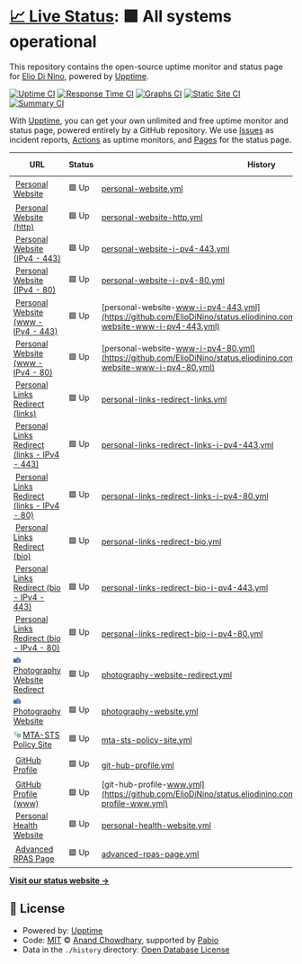 # [📈 Live Status](https://status.eliodinino.com): <!--live status--> **🟩 All systems operational**

This repository contains the open-source uptime monitor and status page for [Elio Di Nino](eliodinino.com), powered by [Upptime](https://github.com/upptime/upptime).

[![Uptime CI](https://github.com/ElioDiNino/status.eliodinino.com/workflows/Uptime%20CI/badge.svg)](https://github.com/ElioDiNino/status.eliodinino.com/actions?query=workflow%3A%22Uptime+CI%22)
[![Response Time CI](https://github.com/ElioDiNino/status.eliodinino.com/workflows/Response%20Time%20CI/badge.svg)](https://github.com/ElioDiNino/status.eliodinino.com/actions?query=workflow%3A%22Response+Time+CI%22)
[![Graphs CI](https://github.com/ElioDiNino/status.eliodinino.com/workflows/Graphs%20CI/badge.svg)](https://github.com/ElioDiNino/status.eliodinino.com/actions?query=workflow%3A%22Graphs+CI%22)
[![Static Site CI](https://github.com/ElioDiNino/status.eliodinino.com/workflows/Static%20Site%20CI/badge.svg)](https://github.com/ElioDiNino/status.eliodinino.com/actions?query=workflow%3A%22Static+Site+CI%22)
[![Summary CI](https://github.com/ElioDiNino/status.eliodinino.com/workflows/Summary%20CI/badge.svg)](https://github.com/ElioDiNino/status.eliodinino.com/actions?query=workflow%3A%22Summary+CI%22)

With [Upptime](https://upptime.js.org), you can get your own unlimited and free uptime monitor and status page, powered entirely by a GitHub repository. We use [Issues](https://github.com/ElioDiNino/status.eliodinino.com/issues) as incident reports, [Actions](https://github.com/ElioDiNino/status.eliodinino.com/actions) as uptime monitors, and [Pages](https://status.eliodinino.com) for the status page.

<!--start: status pages-->
<!-- This summary is generated by Upptime (https://github.com/upptime/upptime) -->
<!-- Do not edit this manually, your changes will be overwritten -->
<!-- prettier-ignore -->
| URL | Status | History | Response Time | Uptime |
| --- | ------ | ------- | ------------- | ------ |
| <img alt="" src="https://icons.duckduckgo.com/ip3/eliodinino.com.ico" height="13"> [Personal Website](https://eliodinino.com) | 🟩 Up | [personal-website.yml](https://github.com/ElioDiNino/status.eliodinino.com/commits/HEAD/history/personal-website.yml) | <details><summary><img alt="Response time graph" src="./graphs/personal-website/response-time-week.png" height="20"> 254ms</summary><br><a href="https://status.eliodinino.com/history/personal-website"><img alt="Response time 184" src="https://img.shields.io/endpoint?url=https%3A%2F%2Fraw.githubusercontent.com%2FElioDiNino%2Fstatus.eliodinino.com%2FHEAD%2Fapi%2Fpersonal-website%2Fresponse-time.json"></a><br><a href="https://status.eliodinino.com/history/personal-website"><img alt="24-hour response time 120" src="https://img.shields.io/endpoint?url=https%3A%2F%2Fraw.githubusercontent.com%2FElioDiNino%2Fstatus.eliodinino.com%2FHEAD%2Fapi%2Fpersonal-website%2Fresponse-time-day.json"></a><br><a href="https://status.eliodinino.com/history/personal-website"><img alt="7-day response time 254" src="https://img.shields.io/endpoint?url=https%3A%2F%2Fraw.githubusercontent.com%2FElioDiNino%2Fstatus.eliodinino.com%2FHEAD%2Fapi%2Fpersonal-website%2Fresponse-time-week.json"></a><br><a href="https://status.eliodinino.com/history/personal-website"><img alt="30-day response time 245" src="https://img.shields.io/endpoint?url=https%3A%2F%2Fraw.githubusercontent.com%2FElioDiNino%2Fstatus.eliodinino.com%2FHEAD%2Fapi%2Fpersonal-website%2Fresponse-time-month.json"></a><br><a href="https://status.eliodinino.com/history/personal-website"><img alt="1-year response time 184" src="https://img.shields.io/endpoint?url=https%3A%2F%2Fraw.githubusercontent.com%2FElioDiNino%2Fstatus.eliodinino.com%2FHEAD%2Fapi%2Fpersonal-website%2Fresponse-time-year.json"></a></details> | <details><summary><a href="https://status.eliodinino.com/history/personal-website">100.00%</a></summary><a href="https://status.eliodinino.com/history/personal-website"><img alt="All-time uptime 99.99%" src="https://img.shields.io/endpoint?url=https%3A%2F%2Fraw.githubusercontent.com%2FElioDiNino%2Fstatus.eliodinino.com%2FHEAD%2Fapi%2Fpersonal-website%2Fuptime.json"></a><br><a href="https://status.eliodinino.com/history/personal-website"><img alt="24-hour uptime 100.00%" src="https://img.shields.io/endpoint?url=https%3A%2F%2Fraw.githubusercontent.com%2FElioDiNino%2Fstatus.eliodinino.com%2FHEAD%2Fapi%2Fpersonal-website%2Fuptime-day.json"></a><br><a href="https://status.eliodinino.com/history/personal-website"><img alt="7-day uptime 100.00%" src="https://img.shields.io/endpoint?url=https%3A%2F%2Fraw.githubusercontent.com%2FElioDiNino%2Fstatus.eliodinino.com%2FHEAD%2Fapi%2Fpersonal-website%2Fuptime-week.json"></a><br><a href="https://status.eliodinino.com/history/personal-website"><img alt="30-day uptime 100.00%" src="https://img.shields.io/endpoint?url=https%3A%2F%2Fraw.githubusercontent.com%2FElioDiNino%2Fstatus.eliodinino.com%2FHEAD%2Fapi%2Fpersonal-website%2Fuptime-month.json"></a><br><a href="https://status.eliodinino.com/history/personal-website"><img alt="1-year uptime 99.99%" src="https://img.shields.io/endpoint?url=https%3A%2F%2Fraw.githubusercontent.com%2FElioDiNino%2Fstatus.eliodinino.com%2FHEAD%2Fapi%2Fpersonal-website%2Fuptime-year.json"></a></details>
| <img alt="" src="https://icons.duckduckgo.com/ip3/eliodinino.com.ico" height="13"> [Personal Website (http)](http://eliodinino.com) | 🟩 Up | [personal-website-http.yml](https://github.com/ElioDiNino/status.eliodinino.com/commits/HEAD/history/personal-website-http.yml) | <details><summary><img alt="Response time graph" src="./graphs/personal-website-http/response-time-week.png" height="20"> 49ms</summary><br><a href="https://status.eliodinino.com/history/personal-website-http"><img alt="Response time 88" src="https://img.shields.io/endpoint?url=https%3A%2F%2Fraw.githubusercontent.com%2FElioDiNino%2Fstatus.eliodinino.com%2FHEAD%2Fapi%2Fpersonal-website-http%2Fresponse-time.json"></a><br><a href="https://status.eliodinino.com/history/personal-website-http"><img alt="24-hour response time 56" src="https://img.shields.io/endpoint?url=https%3A%2F%2Fraw.githubusercontent.com%2FElioDiNino%2Fstatus.eliodinino.com%2FHEAD%2Fapi%2Fpersonal-website-http%2Fresponse-time-day.json"></a><br><a href="https://status.eliodinino.com/history/personal-website-http"><img alt="7-day response time 49" src="https://img.shields.io/endpoint?url=https%3A%2F%2Fraw.githubusercontent.com%2FElioDiNino%2Fstatus.eliodinino.com%2FHEAD%2Fapi%2Fpersonal-website-http%2Fresponse-time-week.json"></a><br><a href="https://status.eliodinino.com/history/personal-website-http"><img alt="30-day response time 57" src="https://img.shields.io/endpoint?url=https%3A%2F%2Fraw.githubusercontent.com%2FElioDiNino%2Fstatus.eliodinino.com%2FHEAD%2Fapi%2Fpersonal-website-http%2Fresponse-time-month.json"></a><br><a href="https://status.eliodinino.com/history/personal-website-http"><img alt="1-year response time 88" src="https://img.shields.io/endpoint?url=https%3A%2F%2Fraw.githubusercontent.com%2FElioDiNino%2Fstatus.eliodinino.com%2FHEAD%2Fapi%2Fpersonal-website-http%2Fresponse-time-year.json"></a></details> | <details><summary><a href="https://status.eliodinino.com/history/personal-website-http">100.00%</a></summary><a href="https://status.eliodinino.com/history/personal-website-http"><img alt="All-time uptime 100.00%" src="https://img.shields.io/endpoint?url=https%3A%2F%2Fraw.githubusercontent.com%2FElioDiNino%2Fstatus.eliodinino.com%2FHEAD%2Fapi%2Fpersonal-website-http%2Fuptime.json"></a><br><a href="https://status.eliodinino.com/history/personal-website-http"><img alt="24-hour uptime 100.00%" src="https://img.shields.io/endpoint?url=https%3A%2F%2Fraw.githubusercontent.com%2FElioDiNino%2Fstatus.eliodinino.com%2FHEAD%2Fapi%2Fpersonal-website-http%2Fuptime-day.json"></a><br><a href="https://status.eliodinino.com/history/personal-website-http"><img alt="7-day uptime 100.00%" src="https://img.shields.io/endpoint?url=https%3A%2F%2Fraw.githubusercontent.com%2FElioDiNino%2Fstatus.eliodinino.com%2FHEAD%2Fapi%2Fpersonal-website-http%2Fuptime-week.json"></a><br><a href="https://status.eliodinino.com/history/personal-website-http"><img alt="30-day uptime 100.00%" src="https://img.shields.io/endpoint?url=https%3A%2F%2Fraw.githubusercontent.com%2FElioDiNino%2Fstatus.eliodinino.com%2FHEAD%2Fapi%2Fpersonal-website-http%2Fuptime-month.json"></a><br><a href="https://status.eliodinino.com/history/personal-website-http"><img alt="1-year uptime 100.00%" src="https://img.shields.io/endpoint?url=https%3A%2F%2Fraw.githubusercontent.com%2FElioDiNino%2Fstatus.eliodinino.com%2FHEAD%2Fapi%2Fpersonal-website-http%2Fuptime-year.json"></a></details>
| <img alt="" src="https://raw.githubusercontent.com/ElioDiNino/eliodinino.com/main/website/public/favicon.ico" height="13"> [Personal Website (IPv4 - 443)](eliodinino.com) | 🟩 Up | [personal-website-i-pv4-443.yml](https://github.com/ElioDiNino/status.eliodinino.com/commits/HEAD/history/personal-website-i-pv4-443.yml) | <details><summary><img alt="Response time graph" src="./graphs/personal-website-i-pv4-443/response-time-week.png" height="20"> 4ms</summary><br><a href="https://status.eliodinino.com/history/personal-website-i-pv4-443"><img alt="Response time 5" src="https://img.shields.io/endpoint?url=https%3A%2F%2Fraw.githubusercontent.com%2FElioDiNino%2Fstatus.eliodinino.com%2FHEAD%2Fapi%2Fpersonal-website-i-pv4-443%2Fresponse-time.json"></a><br><a href="https://status.eliodinino.com/history/personal-website-i-pv4-443"><img alt="24-hour response time 5" src="https://img.shields.io/endpoint?url=https%3A%2F%2Fraw.githubusercontent.com%2FElioDiNino%2Fstatus.eliodinino.com%2FHEAD%2Fapi%2Fpersonal-website-i-pv4-443%2Fresponse-time-day.json"></a><br><a href="https://status.eliodinino.com/history/personal-website-i-pv4-443"><img alt="7-day response time 4" src="https://img.shields.io/endpoint?url=https%3A%2F%2Fraw.githubusercontent.com%2FElioDiNino%2Fstatus.eliodinino.com%2FHEAD%2Fapi%2Fpersonal-website-i-pv4-443%2Fresponse-time-week.json"></a><br><a href="https://status.eliodinino.com/history/personal-website-i-pv4-443"><img alt="30-day response time 5" src="https://img.shields.io/endpoint?url=https%3A%2F%2Fraw.githubusercontent.com%2FElioDiNino%2Fstatus.eliodinino.com%2FHEAD%2Fapi%2Fpersonal-website-i-pv4-443%2Fresponse-time-month.json"></a><br><a href="https://status.eliodinino.com/history/personal-website-i-pv4-443"><img alt="1-year response time 5" src="https://img.shields.io/endpoint?url=https%3A%2F%2Fraw.githubusercontent.com%2FElioDiNino%2Fstatus.eliodinino.com%2FHEAD%2Fapi%2Fpersonal-website-i-pv4-443%2Fresponse-time-year.json"></a></details> | <details><summary><a href="https://status.eliodinino.com/history/personal-website-i-pv4-443">100.00%</a></summary><a href="https://status.eliodinino.com/history/personal-website-i-pv4-443"><img alt="All-time uptime 100.00%" src="https://img.shields.io/endpoint?url=https%3A%2F%2Fraw.githubusercontent.com%2FElioDiNino%2Fstatus.eliodinino.com%2FHEAD%2Fapi%2Fpersonal-website-i-pv4-443%2Fuptime.json"></a><br><a href="https://status.eliodinino.com/history/personal-website-i-pv4-443"><img alt="24-hour uptime 100.00%" src="https://img.shields.io/endpoint?url=https%3A%2F%2Fraw.githubusercontent.com%2FElioDiNino%2Fstatus.eliodinino.com%2FHEAD%2Fapi%2Fpersonal-website-i-pv4-443%2Fuptime-day.json"></a><br><a href="https://status.eliodinino.com/history/personal-website-i-pv4-443"><img alt="7-day uptime 100.00%" src="https://img.shields.io/endpoint?url=https%3A%2F%2Fraw.githubusercontent.com%2FElioDiNino%2Fstatus.eliodinino.com%2FHEAD%2Fapi%2Fpersonal-website-i-pv4-443%2Fuptime-week.json"></a><br><a href="https://status.eliodinino.com/history/personal-website-i-pv4-443"><img alt="30-day uptime 100.00%" src="https://img.shields.io/endpoint?url=https%3A%2F%2Fraw.githubusercontent.com%2FElioDiNino%2Fstatus.eliodinino.com%2FHEAD%2Fapi%2Fpersonal-website-i-pv4-443%2Fuptime-month.json"></a><br><a href="https://status.eliodinino.com/history/personal-website-i-pv4-443"><img alt="1-year uptime 100.00%" src="https://img.shields.io/endpoint?url=https%3A%2F%2Fraw.githubusercontent.com%2FElioDiNino%2Fstatus.eliodinino.com%2FHEAD%2Fapi%2Fpersonal-website-i-pv4-443%2Fuptime-year.json"></a></details>
| <img alt="" src="https://raw.githubusercontent.com/ElioDiNino/eliodinino.com/main/website/public/favicon.ico" height="13"> [Personal Website (IPv4 - 80)](eliodinino.com) | 🟩 Up | [personal-website-i-pv4-80.yml](https://github.com/ElioDiNino/status.eliodinino.com/commits/HEAD/history/personal-website-i-pv4-80.yml) | <details><summary><img alt="Response time graph" src="./graphs/personal-website-i-pv4-80/response-time-week.png" height="20"> 4ms</summary><br><a href="https://status.eliodinino.com/history/personal-website-i-pv4-80"><img alt="Response time 5" src="https://img.shields.io/endpoint?url=https%3A%2F%2Fraw.githubusercontent.com%2FElioDiNino%2Fstatus.eliodinino.com%2FHEAD%2Fapi%2Fpersonal-website-i-pv4-80%2Fresponse-time.json"></a><br><a href="https://status.eliodinino.com/history/personal-website-i-pv4-80"><img alt="24-hour response time 5" src="https://img.shields.io/endpoint?url=https%3A%2F%2Fraw.githubusercontent.com%2FElioDiNino%2Fstatus.eliodinino.com%2FHEAD%2Fapi%2Fpersonal-website-i-pv4-80%2Fresponse-time-day.json"></a><br><a href="https://status.eliodinino.com/history/personal-website-i-pv4-80"><img alt="7-day response time 4" src="https://img.shields.io/endpoint?url=https%3A%2F%2Fraw.githubusercontent.com%2FElioDiNino%2Fstatus.eliodinino.com%2FHEAD%2Fapi%2Fpersonal-website-i-pv4-80%2Fresponse-time-week.json"></a><br><a href="https://status.eliodinino.com/history/personal-website-i-pv4-80"><img alt="30-day response time 5" src="https://img.shields.io/endpoint?url=https%3A%2F%2Fraw.githubusercontent.com%2FElioDiNino%2Fstatus.eliodinino.com%2FHEAD%2Fapi%2Fpersonal-website-i-pv4-80%2Fresponse-time-month.json"></a><br><a href="https://status.eliodinino.com/history/personal-website-i-pv4-80"><img alt="1-year response time 5" src="https://img.shields.io/endpoint?url=https%3A%2F%2Fraw.githubusercontent.com%2FElioDiNino%2Fstatus.eliodinino.com%2FHEAD%2Fapi%2Fpersonal-website-i-pv4-80%2Fresponse-time-year.json"></a></details> | <details><summary><a href="https://status.eliodinino.com/history/personal-website-i-pv4-80">100.00%</a></summary><a href="https://status.eliodinino.com/history/personal-website-i-pv4-80"><img alt="All-time uptime 100.00%" src="https://img.shields.io/endpoint?url=https%3A%2F%2Fraw.githubusercontent.com%2FElioDiNino%2Fstatus.eliodinino.com%2FHEAD%2Fapi%2Fpersonal-website-i-pv4-80%2Fuptime.json"></a><br><a href="https://status.eliodinino.com/history/personal-website-i-pv4-80"><img alt="24-hour uptime 100.00%" src="https://img.shields.io/endpoint?url=https%3A%2F%2Fraw.githubusercontent.com%2FElioDiNino%2Fstatus.eliodinino.com%2FHEAD%2Fapi%2Fpersonal-website-i-pv4-80%2Fuptime-day.json"></a><br><a href="https://status.eliodinino.com/history/personal-website-i-pv4-80"><img alt="7-day uptime 100.00%" src="https://img.shields.io/endpoint?url=https%3A%2F%2Fraw.githubusercontent.com%2FElioDiNino%2Fstatus.eliodinino.com%2FHEAD%2Fapi%2Fpersonal-website-i-pv4-80%2Fuptime-week.json"></a><br><a href="https://status.eliodinino.com/history/personal-website-i-pv4-80"><img alt="30-day uptime 100.00%" src="https://img.shields.io/endpoint?url=https%3A%2F%2Fraw.githubusercontent.com%2FElioDiNino%2Fstatus.eliodinino.com%2FHEAD%2Fapi%2Fpersonal-website-i-pv4-80%2Fuptime-month.json"></a><br><a href="https://status.eliodinino.com/history/personal-website-i-pv4-80"><img alt="1-year uptime 100.00%" src="https://img.shields.io/endpoint?url=https%3A%2F%2Fraw.githubusercontent.com%2FElioDiNino%2Fstatus.eliodinino.com%2FHEAD%2Fapi%2Fpersonal-website-i-pv4-80%2Fuptime-year.json"></a></details>
| <img alt="" src="https://raw.githubusercontent.com/ElioDiNino/eliodinino.com/main/website/public/favicon.ico" height="13"> [Personal Website (www - IPv4 - 443)](www.eliodinino.com) | 🟩 Up | [personal-website-www-i-pv4-443.yml](https://github.com/ElioDiNino/status.eliodinino.com/commits/HEAD/history/personal-website-www-i-pv4-443.yml) | <details><summary><img alt="Response time graph" src="./graphs/personal-website-www-i-pv4-443/response-time-week.png" height="20"> 33ms</summary><br><a href="https://status.eliodinino.com/history/personal-website-www-i-pv4-443"><img alt="Response time 12" src="https://img.shields.io/endpoint?url=https%3A%2F%2Fraw.githubusercontent.com%2FElioDiNino%2Fstatus.eliodinino.com%2FHEAD%2Fapi%2Fpersonal-website-www-i-pv4-443%2Fresponse-time.json"></a><br><a href="https://status.eliodinino.com/history/personal-website-www-i-pv4-443"><img alt="24-hour response time 6" src="https://img.shields.io/endpoint?url=https%3A%2F%2Fraw.githubusercontent.com%2FElioDiNino%2Fstatus.eliodinino.com%2FHEAD%2Fapi%2Fpersonal-website-www-i-pv4-443%2Fresponse-time-day.json"></a><br><a href="https://status.eliodinino.com/history/personal-website-www-i-pv4-443"><img alt="7-day response time 33" src="https://img.shields.io/endpoint?url=https%3A%2F%2Fraw.githubusercontent.com%2FElioDiNino%2Fstatus.eliodinino.com%2FHEAD%2Fapi%2Fpersonal-website-www-i-pv4-443%2Fresponse-time-week.json"></a><br><a href="https://status.eliodinino.com/history/personal-website-www-i-pv4-443"><img alt="30-day response time 11" src="https://img.shields.io/endpoint?url=https%3A%2F%2Fraw.githubusercontent.com%2FElioDiNino%2Fstatus.eliodinino.com%2FHEAD%2Fapi%2Fpersonal-website-www-i-pv4-443%2Fresponse-time-month.json"></a><br><a href="https://status.eliodinino.com/history/personal-website-www-i-pv4-443"><img alt="1-year response time 12" src="https://img.shields.io/endpoint?url=https%3A%2F%2Fraw.githubusercontent.com%2FElioDiNino%2Fstatus.eliodinino.com%2FHEAD%2Fapi%2Fpersonal-website-www-i-pv4-443%2Fresponse-time-year.json"></a></details> | <details><summary><a href="https://status.eliodinino.com/history/personal-website-www-i-pv4-443">100.00%</a></summary><a href="https://status.eliodinino.com/history/personal-website-www-i-pv4-443"><img alt="All-time uptime 100.00%" src="https://img.shields.io/endpoint?url=https%3A%2F%2Fraw.githubusercontent.com%2FElioDiNino%2Fstatus.eliodinino.com%2FHEAD%2Fapi%2Fpersonal-website-www-i-pv4-443%2Fuptime.json"></a><br><a href="https://status.eliodinino.com/history/personal-website-www-i-pv4-443"><img alt="24-hour uptime 100.00%" src="https://img.shields.io/endpoint?url=https%3A%2F%2Fraw.githubusercontent.com%2FElioDiNino%2Fstatus.eliodinino.com%2FHEAD%2Fapi%2Fpersonal-website-www-i-pv4-443%2Fuptime-day.json"></a><br><a href="https://status.eliodinino.com/history/personal-website-www-i-pv4-443"><img alt="7-day uptime 100.00%" src="https://img.shields.io/endpoint?url=https%3A%2F%2Fraw.githubusercontent.com%2FElioDiNino%2Fstatus.eliodinino.com%2FHEAD%2Fapi%2Fpersonal-website-www-i-pv4-443%2Fuptime-week.json"></a><br><a href="https://status.eliodinino.com/history/personal-website-www-i-pv4-443"><img alt="30-day uptime 100.00%" src="https://img.shields.io/endpoint?url=https%3A%2F%2Fraw.githubusercontent.com%2FElioDiNino%2Fstatus.eliodinino.com%2FHEAD%2Fapi%2Fpersonal-website-www-i-pv4-443%2Fuptime-month.json"></a><br><a href="https://status.eliodinino.com/history/personal-website-www-i-pv4-443"><img alt="1-year uptime 100.00%" src="https://img.shields.io/endpoint?url=https%3A%2F%2Fraw.githubusercontent.com%2FElioDiNino%2Fstatus.eliodinino.com%2FHEAD%2Fapi%2Fpersonal-website-www-i-pv4-443%2Fuptime-year.json"></a></details>
| <img alt="" src="https://raw.githubusercontent.com/ElioDiNino/eliodinino.com/main/website/public/favicon.ico" height="13"> [Personal Website (www - IPv4 - 80)](www.eliodinino.com) | 🟩 Up | [personal-website-www-i-pv4-80.yml](https://github.com/ElioDiNino/status.eliodinino.com/commits/HEAD/history/personal-website-www-i-pv4-80.yml) | <details><summary><img alt="Response time graph" src="./graphs/personal-website-www-i-pv4-80/response-time-week.png" height="20"> 4ms</summary><br><a href="https://status.eliodinino.com/history/personal-website-www-i-pv4-80"><img alt="Response time 11" src="https://img.shields.io/endpoint?url=https%3A%2F%2Fraw.githubusercontent.com%2FElioDiNino%2Fstatus.eliodinino.com%2FHEAD%2Fapi%2Fpersonal-website-www-i-pv4-80%2Fresponse-time.json"></a><br><a href="https://status.eliodinino.com/history/personal-website-www-i-pv4-80"><img alt="24-hour response time 6" src="https://img.shields.io/endpoint?url=https%3A%2F%2Fraw.githubusercontent.com%2FElioDiNino%2Fstatus.eliodinino.com%2FHEAD%2Fapi%2Fpersonal-website-www-i-pv4-80%2Fresponse-time-day.json"></a><br><a href="https://status.eliodinino.com/history/personal-website-www-i-pv4-80"><img alt="7-day response time 4" src="https://img.shields.io/endpoint?url=https%3A%2F%2Fraw.githubusercontent.com%2FElioDiNino%2Fstatus.eliodinino.com%2FHEAD%2Fapi%2Fpersonal-website-www-i-pv4-80%2Fresponse-time-week.json"></a><br><a href="https://status.eliodinino.com/history/personal-website-www-i-pv4-80"><img alt="30-day response time 5" src="https://img.shields.io/endpoint?url=https%3A%2F%2Fraw.githubusercontent.com%2FElioDiNino%2Fstatus.eliodinino.com%2FHEAD%2Fapi%2Fpersonal-website-www-i-pv4-80%2Fresponse-time-month.json"></a><br><a href="https://status.eliodinino.com/history/personal-website-www-i-pv4-80"><img alt="1-year response time 11" src="https://img.shields.io/endpoint?url=https%3A%2F%2Fraw.githubusercontent.com%2FElioDiNino%2Fstatus.eliodinino.com%2FHEAD%2Fapi%2Fpersonal-website-www-i-pv4-80%2Fresponse-time-year.json"></a></details> | <details><summary><a href="https://status.eliodinino.com/history/personal-website-www-i-pv4-80">100.00%</a></summary><a href="https://status.eliodinino.com/history/personal-website-www-i-pv4-80"><img alt="All-time uptime 100.00%" src="https://img.shields.io/endpoint?url=https%3A%2F%2Fraw.githubusercontent.com%2FElioDiNino%2Fstatus.eliodinino.com%2FHEAD%2Fapi%2Fpersonal-website-www-i-pv4-80%2Fuptime.json"></a><br><a href="https://status.eliodinino.com/history/personal-website-www-i-pv4-80"><img alt="24-hour uptime 100.00%" src="https://img.shields.io/endpoint?url=https%3A%2F%2Fraw.githubusercontent.com%2FElioDiNino%2Fstatus.eliodinino.com%2FHEAD%2Fapi%2Fpersonal-website-www-i-pv4-80%2Fuptime-day.json"></a><br><a href="https://status.eliodinino.com/history/personal-website-www-i-pv4-80"><img alt="7-day uptime 100.00%" src="https://img.shields.io/endpoint?url=https%3A%2F%2Fraw.githubusercontent.com%2FElioDiNino%2Fstatus.eliodinino.com%2FHEAD%2Fapi%2Fpersonal-website-www-i-pv4-80%2Fuptime-week.json"></a><br><a href="https://status.eliodinino.com/history/personal-website-www-i-pv4-80"><img alt="30-day uptime 100.00%" src="https://img.shields.io/endpoint?url=https%3A%2F%2Fraw.githubusercontent.com%2FElioDiNino%2Fstatus.eliodinino.com%2FHEAD%2Fapi%2Fpersonal-website-www-i-pv4-80%2Fuptime-month.json"></a><br><a href="https://status.eliodinino.com/history/personal-website-www-i-pv4-80"><img alt="1-year uptime 100.00%" src="https://img.shields.io/endpoint?url=https%3A%2F%2Fraw.githubusercontent.com%2FElioDiNino%2Fstatus.eliodinino.com%2FHEAD%2Fapi%2Fpersonal-website-www-i-pv4-80%2Fuptime-year.json"></a></details>
| <img alt="" src="https://raw.githubusercontent.com/ElioDiNino/eliodinino.com/main/website/public/favicon.ico" height="13"> [Personal Links Redirect (links)](https://links.eliodinino.com) | 🟩 Up | [personal-links-redirect-links.yml](https://github.com/ElioDiNino/status.eliodinino.com/commits/HEAD/history/personal-links-redirect-links.yml) | <details><summary><img alt="Response time graph" src="./graphs/personal-links-redirect-links/response-time-week.png" height="20"> 156ms</summary><br><a href="https://status.eliodinino.com/history/personal-links-redirect-links"><img alt="Response time 216" src="https://img.shields.io/endpoint?url=https%3A%2F%2Fraw.githubusercontent.com%2FElioDiNino%2Fstatus.eliodinino.com%2FHEAD%2Fapi%2Fpersonal-links-redirect-links%2Fresponse-time.json"></a><br><a href="https://status.eliodinino.com/history/personal-links-redirect-links"><img alt="24-hour response time 169" src="https://img.shields.io/endpoint?url=https%3A%2F%2Fraw.githubusercontent.com%2FElioDiNino%2Fstatus.eliodinino.com%2FHEAD%2Fapi%2Fpersonal-links-redirect-links%2Fresponse-time-day.json"></a><br><a href="https://status.eliodinino.com/history/personal-links-redirect-links"><img alt="7-day response time 156" src="https://img.shields.io/endpoint?url=https%3A%2F%2Fraw.githubusercontent.com%2FElioDiNino%2Fstatus.eliodinino.com%2FHEAD%2Fapi%2Fpersonal-links-redirect-links%2Fresponse-time-week.json"></a><br><a href="https://status.eliodinino.com/history/personal-links-redirect-links"><img alt="30-day response time 166" src="https://img.shields.io/endpoint?url=https%3A%2F%2Fraw.githubusercontent.com%2FElioDiNino%2Fstatus.eliodinino.com%2FHEAD%2Fapi%2Fpersonal-links-redirect-links%2Fresponse-time-month.json"></a><br><a href="https://status.eliodinino.com/history/personal-links-redirect-links"><img alt="1-year response time 216" src="https://img.shields.io/endpoint?url=https%3A%2F%2Fraw.githubusercontent.com%2FElioDiNino%2Fstatus.eliodinino.com%2FHEAD%2Fapi%2Fpersonal-links-redirect-links%2Fresponse-time-year.json"></a></details> | <details><summary><a href="https://status.eliodinino.com/history/personal-links-redirect-links">100.00%</a></summary><a href="https://status.eliodinino.com/history/personal-links-redirect-links"><img alt="All-time uptime 99.97%" src="https://img.shields.io/endpoint?url=https%3A%2F%2Fraw.githubusercontent.com%2FElioDiNino%2Fstatus.eliodinino.com%2FHEAD%2Fapi%2Fpersonal-links-redirect-links%2Fuptime.json"></a><br><a href="https://status.eliodinino.com/history/personal-links-redirect-links"><img alt="24-hour uptime 100.00%" src="https://img.shields.io/endpoint?url=https%3A%2F%2Fraw.githubusercontent.com%2FElioDiNino%2Fstatus.eliodinino.com%2FHEAD%2Fapi%2Fpersonal-links-redirect-links%2Fuptime-day.json"></a><br><a href="https://status.eliodinino.com/history/personal-links-redirect-links"><img alt="7-day uptime 100.00%" src="https://img.shields.io/endpoint?url=https%3A%2F%2Fraw.githubusercontent.com%2FElioDiNino%2Fstatus.eliodinino.com%2FHEAD%2Fapi%2Fpersonal-links-redirect-links%2Fuptime-week.json"></a><br><a href="https://status.eliodinino.com/history/personal-links-redirect-links"><img alt="30-day uptime 99.95%" src="https://img.shields.io/endpoint?url=https%3A%2F%2Fraw.githubusercontent.com%2FElioDiNino%2Fstatus.eliodinino.com%2FHEAD%2Fapi%2Fpersonal-links-redirect-links%2Fuptime-month.json"></a><br><a href="https://status.eliodinino.com/history/personal-links-redirect-links"><img alt="1-year uptime 99.97%" src="https://img.shields.io/endpoint?url=https%3A%2F%2Fraw.githubusercontent.com%2FElioDiNino%2Fstatus.eliodinino.com%2FHEAD%2Fapi%2Fpersonal-links-redirect-links%2Fuptime-year.json"></a></details>
| <img alt="" src="https://raw.githubusercontent.com/ElioDiNino/eliodinino.com/main/website/public/favicon.ico" height="13"> [Personal Links Redirect (links - IPv4 - 443)](links.eliodinino.com) | 🟩 Up | [personal-links-redirect-links-i-pv4-443.yml](https://github.com/ElioDiNino/status.eliodinino.com/commits/HEAD/history/personal-links-redirect-links-i-pv4-443.yml) | <details><summary><img alt="Response time graph" src="./graphs/personal-links-redirect-links-i-pv4-443/response-time-week.png" height="20"> 4ms</summary><br><a href="https://status.eliodinino.com/history/personal-links-redirect-links-i-pv4-443"><img alt="Response time 18" src="https://img.shields.io/endpoint?url=https%3A%2F%2Fraw.githubusercontent.com%2FElioDiNino%2Fstatus.eliodinino.com%2FHEAD%2Fapi%2Fpersonal-links-redirect-links-i-pv4-443%2Fresponse-time.json"></a><br><a href="https://status.eliodinino.com/history/personal-links-redirect-links-i-pv4-443"><img alt="24-hour response time 5" src="https://img.shields.io/endpoint?url=https%3A%2F%2Fraw.githubusercontent.com%2FElioDiNino%2Fstatus.eliodinino.com%2FHEAD%2Fapi%2Fpersonal-links-redirect-links-i-pv4-443%2Fresponse-time-day.json"></a><br><a href="https://status.eliodinino.com/history/personal-links-redirect-links-i-pv4-443"><img alt="7-day response time 4" src="https://img.shields.io/endpoint?url=https%3A%2F%2Fraw.githubusercontent.com%2FElioDiNino%2Fstatus.eliodinino.com%2FHEAD%2Fapi%2Fpersonal-links-redirect-links-i-pv4-443%2Fresponse-time-week.json"></a><br><a href="https://status.eliodinino.com/history/personal-links-redirect-links-i-pv4-443"><img alt="30-day response time 5" src="https://img.shields.io/endpoint?url=https%3A%2F%2Fraw.githubusercontent.com%2FElioDiNino%2Fstatus.eliodinino.com%2FHEAD%2Fapi%2Fpersonal-links-redirect-links-i-pv4-443%2Fresponse-time-month.json"></a><br><a href="https://status.eliodinino.com/history/personal-links-redirect-links-i-pv4-443"><img alt="1-year response time 18" src="https://img.shields.io/endpoint?url=https%3A%2F%2Fraw.githubusercontent.com%2FElioDiNino%2Fstatus.eliodinino.com%2FHEAD%2Fapi%2Fpersonal-links-redirect-links-i-pv4-443%2Fresponse-time-year.json"></a></details> | <details><summary><a href="https://status.eliodinino.com/history/personal-links-redirect-links-i-pv4-443">100.00%</a></summary><a href="https://status.eliodinino.com/history/personal-links-redirect-links-i-pv4-443"><img alt="All-time uptime 99.99%" src="https://img.shields.io/endpoint?url=https%3A%2F%2Fraw.githubusercontent.com%2FElioDiNino%2Fstatus.eliodinino.com%2FHEAD%2Fapi%2Fpersonal-links-redirect-links-i-pv4-443%2Fuptime.json"></a><br><a href="https://status.eliodinino.com/history/personal-links-redirect-links-i-pv4-443"><img alt="24-hour uptime 100.00%" src="https://img.shields.io/endpoint?url=https%3A%2F%2Fraw.githubusercontent.com%2FElioDiNino%2Fstatus.eliodinino.com%2FHEAD%2Fapi%2Fpersonal-links-redirect-links-i-pv4-443%2Fuptime-day.json"></a><br><a href="https://status.eliodinino.com/history/personal-links-redirect-links-i-pv4-443"><img alt="7-day uptime 100.00%" src="https://img.shields.io/endpoint?url=https%3A%2F%2Fraw.githubusercontent.com%2FElioDiNino%2Fstatus.eliodinino.com%2FHEAD%2Fapi%2Fpersonal-links-redirect-links-i-pv4-443%2Fuptime-week.json"></a><br><a href="https://status.eliodinino.com/history/personal-links-redirect-links-i-pv4-443"><img alt="30-day uptime 99.95%" src="https://img.shields.io/endpoint?url=https%3A%2F%2Fraw.githubusercontent.com%2FElioDiNino%2Fstatus.eliodinino.com%2FHEAD%2Fapi%2Fpersonal-links-redirect-links-i-pv4-443%2Fuptime-month.json"></a><br><a href="https://status.eliodinino.com/history/personal-links-redirect-links-i-pv4-443"><img alt="1-year uptime 99.99%" src="https://img.shields.io/endpoint?url=https%3A%2F%2Fraw.githubusercontent.com%2FElioDiNino%2Fstatus.eliodinino.com%2FHEAD%2Fapi%2Fpersonal-links-redirect-links-i-pv4-443%2Fuptime-year.json"></a></details>
| <img alt="" src="https://raw.githubusercontent.com/ElioDiNino/eliodinino.com/main/website/public/favicon.ico" height="13"> [Personal Links Redirect (links - IPv4 - 80)](links.eliodinino.com) | 🟩 Up | [personal-links-redirect-links-i-pv4-80.yml](https://github.com/ElioDiNino/status.eliodinino.com/commits/HEAD/history/personal-links-redirect-links-i-pv4-80.yml) | <details><summary><img alt="Response time graph" src="./graphs/personal-links-redirect-links-i-pv4-80/response-time-week.png" height="20"> 4ms</summary><br><a href="https://status.eliodinino.com/history/personal-links-redirect-links-i-pv4-80"><img alt="Response time 22" src="https://img.shields.io/endpoint?url=https%3A%2F%2Fraw.githubusercontent.com%2FElioDiNino%2Fstatus.eliodinino.com%2FHEAD%2Fapi%2Fpersonal-links-redirect-links-i-pv4-80%2Fresponse-time.json"></a><br><a href="https://status.eliodinino.com/history/personal-links-redirect-links-i-pv4-80"><img alt="24-hour response time 5" src="https://img.shields.io/endpoint?url=https%3A%2F%2Fraw.githubusercontent.com%2FElioDiNino%2Fstatus.eliodinino.com%2FHEAD%2Fapi%2Fpersonal-links-redirect-links-i-pv4-80%2Fresponse-time-day.json"></a><br><a href="https://status.eliodinino.com/history/personal-links-redirect-links-i-pv4-80"><img alt="7-day response time 4" src="https://img.shields.io/endpoint?url=https%3A%2F%2Fraw.githubusercontent.com%2FElioDiNino%2Fstatus.eliodinino.com%2FHEAD%2Fapi%2Fpersonal-links-redirect-links-i-pv4-80%2Fresponse-time-week.json"></a><br><a href="https://status.eliodinino.com/history/personal-links-redirect-links-i-pv4-80"><img alt="30-day response time 5" src="https://img.shields.io/endpoint?url=https%3A%2F%2Fraw.githubusercontent.com%2FElioDiNino%2Fstatus.eliodinino.com%2FHEAD%2Fapi%2Fpersonal-links-redirect-links-i-pv4-80%2Fresponse-time-month.json"></a><br><a href="https://status.eliodinino.com/history/personal-links-redirect-links-i-pv4-80"><img alt="1-year response time 22" src="https://img.shields.io/endpoint?url=https%3A%2F%2Fraw.githubusercontent.com%2FElioDiNino%2Fstatus.eliodinino.com%2FHEAD%2Fapi%2Fpersonal-links-redirect-links-i-pv4-80%2Fresponse-time-year.json"></a></details> | <details><summary><a href="https://status.eliodinino.com/history/personal-links-redirect-links-i-pv4-80">100.00%</a></summary><a href="https://status.eliodinino.com/history/personal-links-redirect-links-i-pv4-80"><img alt="All-time uptime 99.99%" src="https://img.shields.io/endpoint?url=https%3A%2F%2Fraw.githubusercontent.com%2FElioDiNino%2Fstatus.eliodinino.com%2FHEAD%2Fapi%2Fpersonal-links-redirect-links-i-pv4-80%2Fuptime.json"></a><br><a href="https://status.eliodinino.com/history/personal-links-redirect-links-i-pv4-80"><img alt="24-hour uptime 100.00%" src="https://img.shields.io/endpoint?url=https%3A%2F%2Fraw.githubusercontent.com%2FElioDiNino%2Fstatus.eliodinino.com%2FHEAD%2Fapi%2Fpersonal-links-redirect-links-i-pv4-80%2Fuptime-day.json"></a><br><a href="https://status.eliodinino.com/history/personal-links-redirect-links-i-pv4-80"><img alt="7-day uptime 100.00%" src="https://img.shields.io/endpoint?url=https%3A%2F%2Fraw.githubusercontent.com%2FElioDiNino%2Fstatus.eliodinino.com%2FHEAD%2Fapi%2Fpersonal-links-redirect-links-i-pv4-80%2Fuptime-week.json"></a><br><a href="https://status.eliodinino.com/history/personal-links-redirect-links-i-pv4-80"><img alt="30-day uptime 99.95%" src="https://img.shields.io/endpoint?url=https%3A%2F%2Fraw.githubusercontent.com%2FElioDiNino%2Fstatus.eliodinino.com%2FHEAD%2Fapi%2Fpersonal-links-redirect-links-i-pv4-80%2Fuptime-month.json"></a><br><a href="https://status.eliodinino.com/history/personal-links-redirect-links-i-pv4-80"><img alt="1-year uptime 99.99%" src="https://img.shields.io/endpoint?url=https%3A%2F%2Fraw.githubusercontent.com%2FElioDiNino%2Fstatus.eliodinino.com%2FHEAD%2Fapi%2Fpersonal-links-redirect-links-i-pv4-80%2Fuptime-year.json"></a></details>
| <img alt="" src="https://raw.githubusercontent.com/ElioDiNino/eliodinino.com/main/website/public/favicon.ico" height="13"> [Personal Links Redirect (bio)](https://bio.eliodinino.com) | 🟩 Up | [personal-links-redirect-bio.yml](https://github.com/ElioDiNino/status.eliodinino.com/commits/HEAD/history/personal-links-redirect-bio.yml) | <details><summary><img alt="Response time graph" src="./graphs/personal-links-redirect-bio/response-time-week.png" height="20"> 143ms</summary><br><a href="https://status.eliodinino.com/history/personal-links-redirect-bio"><img alt="Response time 253" src="https://img.shields.io/endpoint?url=https%3A%2F%2Fraw.githubusercontent.com%2FElioDiNino%2Fstatus.eliodinino.com%2FHEAD%2Fapi%2Fpersonal-links-redirect-bio%2Fresponse-time.json"></a><br><a href="https://status.eliodinino.com/history/personal-links-redirect-bio"><img alt="24-hour response time 139" src="https://img.shields.io/endpoint?url=https%3A%2F%2Fraw.githubusercontent.com%2FElioDiNino%2Fstatus.eliodinino.com%2FHEAD%2Fapi%2Fpersonal-links-redirect-bio%2Fresponse-time-day.json"></a><br><a href="https://status.eliodinino.com/history/personal-links-redirect-bio"><img alt="7-day response time 143" src="https://img.shields.io/endpoint?url=https%3A%2F%2Fraw.githubusercontent.com%2FElioDiNino%2Fstatus.eliodinino.com%2FHEAD%2Fapi%2Fpersonal-links-redirect-bio%2Fresponse-time-week.json"></a><br><a href="https://status.eliodinino.com/history/personal-links-redirect-bio"><img alt="30-day response time 135" src="https://img.shields.io/endpoint?url=https%3A%2F%2Fraw.githubusercontent.com%2FElioDiNino%2Fstatus.eliodinino.com%2FHEAD%2Fapi%2Fpersonal-links-redirect-bio%2Fresponse-time-month.json"></a><br><a href="https://status.eliodinino.com/history/personal-links-redirect-bio"><img alt="1-year response time 253" src="https://img.shields.io/endpoint?url=https%3A%2F%2Fraw.githubusercontent.com%2FElioDiNino%2Fstatus.eliodinino.com%2FHEAD%2Fapi%2Fpersonal-links-redirect-bio%2Fresponse-time-year.json"></a></details> | <details><summary><a href="https://status.eliodinino.com/history/personal-links-redirect-bio">100.00%</a></summary><a href="https://status.eliodinino.com/history/personal-links-redirect-bio"><img alt="All-time uptime 99.99%" src="https://img.shields.io/endpoint?url=https%3A%2F%2Fraw.githubusercontent.com%2FElioDiNino%2Fstatus.eliodinino.com%2FHEAD%2Fapi%2Fpersonal-links-redirect-bio%2Fuptime.json"></a><br><a href="https://status.eliodinino.com/history/personal-links-redirect-bio"><img alt="24-hour uptime 100.00%" src="https://img.shields.io/endpoint?url=https%3A%2F%2Fraw.githubusercontent.com%2FElioDiNino%2Fstatus.eliodinino.com%2FHEAD%2Fapi%2Fpersonal-links-redirect-bio%2Fuptime-day.json"></a><br><a href="https://status.eliodinino.com/history/personal-links-redirect-bio"><img alt="7-day uptime 100.00%" src="https://img.shields.io/endpoint?url=https%3A%2F%2Fraw.githubusercontent.com%2FElioDiNino%2Fstatus.eliodinino.com%2FHEAD%2Fapi%2Fpersonal-links-redirect-bio%2Fuptime-week.json"></a><br><a href="https://status.eliodinino.com/history/personal-links-redirect-bio"><img alt="30-day uptime 99.95%" src="https://img.shields.io/endpoint?url=https%3A%2F%2Fraw.githubusercontent.com%2FElioDiNino%2Fstatus.eliodinino.com%2FHEAD%2Fapi%2Fpersonal-links-redirect-bio%2Fuptime-month.json"></a><br><a href="https://status.eliodinino.com/history/personal-links-redirect-bio"><img alt="1-year uptime 99.99%" src="https://img.shields.io/endpoint?url=https%3A%2F%2Fraw.githubusercontent.com%2FElioDiNino%2Fstatus.eliodinino.com%2FHEAD%2Fapi%2Fpersonal-links-redirect-bio%2Fuptime-year.json"></a></details>
| <img alt="" src="https://raw.githubusercontent.com/ElioDiNino/eliodinino.com/main/website/public/favicon.ico" height="13"> [Personal Links Redirect (bio - IPv4 - 443)](bio.eliodinino.com) | 🟩 Up | [personal-links-redirect-bio-i-pv4-443.yml](https://github.com/ElioDiNino/status.eliodinino.com/commits/HEAD/history/personal-links-redirect-bio-i-pv4-443.yml) | <details><summary><img alt="Response time graph" src="./graphs/personal-links-redirect-bio-i-pv4-443/response-time-week.png" height="20"> 4ms</summary><br><a href="https://status.eliodinino.com/history/personal-links-redirect-bio-i-pv4-443"><img alt="Response time 18" src="https://img.shields.io/endpoint?url=https%3A%2F%2Fraw.githubusercontent.com%2FElioDiNino%2Fstatus.eliodinino.com%2FHEAD%2Fapi%2Fpersonal-links-redirect-bio-i-pv4-443%2Fresponse-time.json"></a><br><a href="https://status.eliodinino.com/history/personal-links-redirect-bio-i-pv4-443"><img alt="24-hour response time 6" src="https://img.shields.io/endpoint?url=https%3A%2F%2Fraw.githubusercontent.com%2FElioDiNino%2Fstatus.eliodinino.com%2FHEAD%2Fapi%2Fpersonal-links-redirect-bio-i-pv4-443%2Fresponse-time-day.json"></a><br><a href="https://status.eliodinino.com/history/personal-links-redirect-bio-i-pv4-443"><img alt="7-day response time 4" src="https://img.shields.io/endpoint?url=https%3A%2F%2Fraw.githubusercontent.com%2FElioDiNino%2Fstatus.eliodinino.com%2FHEAD%2Fapi%2Fpersonal-links-redirect-bio-i-pv4-443%2Fresponse-time-week.json"></a><br><a href="https://status.eliodinino.com/history/personal-links-redirect-bio-i-pv4-443"><img alt="30-day response time 5" src="https://img.shields.io/endpoint?url=https%3A%2F%2Fraw.githubusercontent.com%2FElioDiNino%2Fstatus.eliodinino.com%2FHEAD%2Fapi%2Fpersonal-links-redirect-bio-i-pv4-443%2Fresponse-time-month.json"></a><br><a href="https://status.eliodinino.com/history/personal-links-redirect-bio-i-pv4-443"><img alt="1-year response time 18" src="https://img.shields.io/endpoint?url=https%3A%2F%2Fraw.githubusercontent.com%2FElioDiNino%2Fstatus.eliodinino.com%2FHEAD%2Fapi%2Fpersonal-links-redirect-bio-i-pv4-443%2Fresponse-time-year.json"></a></details> | <details><summary><a href="https://status.eliodinino.com/history/personal-links-redirect-bio-i-pv4-443">100.00%</a></summary><a href="https://status.eliodinino.com/history/personal-links-redirect-bio-i-pv4-443"><img alt="All-time uptime 99.99%" src="https://img.shields.io/endpoint?url=https%3A%2F%2Fraw.githubusercontent.com%2FElioDiNino%2Fstatus.eliodinino.com%2FHEAD%2Fapi%2Fpersonal-links-redirect-bio-i-pv4-443%2Fuptime.json"></a><br><a href="https://status.eliodinino.com/history/personal-links-redirect-bio-i-pv4-443"><img alt="24-hour uptime 100.00%" src="https://img.shields.io/endpoint?url=https%3A%2F%2Fraw.githubusercontent.com%2FElioDiNino%2Fstatus.eliodinino.com%2FHEAD%2Fapi%2Fpersonal-links-redirect-bio-i-pv4-443%2Fuptime-day.json"></a><br><a href="https://status.eliodinino.com/history/personal-links-redirect-bio-i-pv4-443"><img alt="7-day uptime 100.00%" src="https://img.shields.io/endpoint?url=https%3A%2F%2Fraw.githubusercontent.com%2FElioDiNino%2Fstatus.eliodinino.com%2FHEAD%2Fapi%2Fpersonal-links-redirect-bio-i-pv4-443%2Fuptime-week.json"></a><br><a href="https://status.eliodinino.com/history/personal-links-redirect-bio-i-pv4-443"><img alt="30-day uptime 99.95%" src="https://img.shields.io/endpoint?url=https%3A%2F%2Fraw.githubusercontent.com%2FElioDiNino%2Fstatus.eliodinino.com%2FHEAD%2Fapi%2Fpersonal-links-redirect-bio-i-pv4-443%2Fuptime-month.json"></a><br><a href="https://status.eliodinino.com/history/personal-links-redirect-bio-i-pv4-443"><img alt="1-year uptime 99.99%" src="https://img.shields.io/endpoint?url=https%3A%2F%2Fraw.githubusercontent.com%2FElioDiNino%2Fstatus.eliodinino.com%2FHEAD%2Fapi%2Fpersonal-links-redirect-bio-i-pv4-443%2Fuptime-year.json"></a></details>
| <img alt="" src="https://raw.githubusercontent.com/ElioDiNino/eliodinino.com/main/website/public/favicon.ico" height="13"> [Personal Links Redirect (bio - IPv4 - 80)](bio.eliodinino.com) | 🟩 Up | [personal-links-redirect-bio-i-pv4-80.yml](https://github.com/ElioDiNino/status.eliodinino.com/commits/HEAD/history/personal-links-redirect-bio-i-pv4-80.yml) | <details><summary><img alt="Response time graph" src="./graphs/personal-links-redirect-bio-i-pv4-80/response-time-week.png" height="20"> 4ms</summary><br><a href="https://status.eliodinino.com/history/personal-links-redirect-bio-i-pv4-80"><img alt="Response time 18" src="https://img.shields.io/endpoint?url=https%3A%2F%2Fraw.githubusercontent.com%2FElioDiNino%2Fstatus.eliodinino.com%2FHEAD%2Fapi%2Fpersonal-links-redirect-bio-i-pv4-80%2Fresponse-time.json"></a><br><a href="https://status.eliodinino.com/history/personal-links-redirect-bio-i-pv4-80"><img alt="24-hour response time 5" src="https://img.shields.io/endpoint?url=https%3A%2F%2Fraw.githubusercontent.com%2FElioDiNino%2Fstatus.eliodinino.com%2FHEAD%2Fapi%2Fpersonal-links-redirect-bio-i-pv4-80%2Fresponse-time-day.json"></a><br><a href="https://status.eliodinino.com/history/personal-links-redirect-bio-i-pv4-80"><img alt="7-day response time 4" src="https://img.shields.io/endpoint?url=https%3A%2F%2Fraw.githubusercontent.com%2FElioDiNino%2Fstatus.eliodinino.com%2FHEAD%2Fapi%2Fpersonal-links-redirect-bio-i-pv4-80%2Fresponse-time-week.json"></a><br><a href="https://status.eliodinino.com/history/personal-links-redirect-bio-i-pv4-80"><img alt="30-day response time 5" src="https://img.shields.io/endpoint?url=https%3A%2F%2Fraw.githubusercontent.com%2FElioDiNino%2Fstatus.eliodinino.com%2FHEAD%2Fapi%2Fpersonal-links-redirect-bio-i-pv4-80%2Fresponse-time-month.json"></a><br><a href="https://status.eliodinino.com/history/personal-links-redirect-bio-i-pv4-80"><img alt="1-year response time 18" src="https://img.shields.io/endpoint?url=https%3A%2F%2Fraw.githubusercontent.com%2FElioDiNino%2Fstatus.eliodinino.com%2FHEAD%2Fapi%2Fpersonal-links-redirect-bio-i-pv4-80%2Fresponse-time-year.json"></a></details> | <details><summary><a href="https://status.eliodinino.com/history/personal-links-redirect-bio-i-pv4-80">100.00%</a></summary><a href="https://status.eliodinino.com/history/personal-links-redirect-bio-i-pv4-80"><img alt="All-time uptime 99.99%" src="https://img.shields.io/endpoint?url=https%3A%2F%2Fraw.githubusercontent.com%2FElioDiNino%2Fstatus.eliodinino.com%2FHEAD%2Fapi%2Fpersonal-links-redirect-bio-i-pv4-80%2Fuptime.json"></a><br><a href="https://status.eliodinino.com/history/personal-links-redirect-bio-i-pv4-80"><img alt="24-hour uptime 100.00%" src="https://img.shields.io/endpoint?url=https%3A%2F%2Fraw.githubusercontent.com%2FElioDiNino%2Fstatus.eliodinino.com%2FHEAD%2Fapi%2Fpersonal-links-redirect-bio-i-pv4-80%2Fuptime-day.json"></a><br><a href="https://status.eliodinino.com/history/personal-links-redirect-bio-i-pv4-80"><img alt="7-day uptime 100.00%" src="https://img.shields.io/endpoint?url=https%3A%2F%2Fraw.githubusercontent.com%2FElioDiNino%2Fstatus.eliodinino.com%2FHEAD%2Fapi%2Fpersonal-links-redirect-bio-i-pv4-80%2Fuptime-week.json"></a><br><a href="https://status.eliodinino.com/history/personal-links-redirect-bio-i-pv4-80"><img alt="30-day uptime 99.95%" src="https://img.shields.io/endpoint?url=https%3A%2F%2Fraw.githubusercontent.com%2FElioDiNino%2Fstatus.eliodinino.com%2FHEAD%2Fapi%2Fpersonal-links-redirect-bio-i-pv4-80%2Fuptime-month.json"></a><br><a href="https://status.eliodinino.com/history/personal-links-redirect-bio-i-pv4-80"><img alt="1-year uptime 99.99%" src="https://img.shields.io/endpoint?url=https%3A%2F%2Fraw.githubusercontent.com%2FElioDiNino%2Fstatus.eliodinino.com%2FHEAD%2Fapi%2Fpersonal-links-redirect-bio-i-pv4-80%2Fuptime-year.json"></a></details>
| <img alt="" src="https://raw.githubusercontent.com/ElioDiNino/status.eliodinino.com/master/assets/camera.png" height="13"> [Photography Website Redirect](https://photography.eliodinino.com) | 🟩 Up | [photography-website-redirect.yml](https://github.com/ElioDiNino/status.eliodinino.com/commits/HEAD/history/photography-website-redirect.yml) | <details><summary><img alt="Response time graph" src="./graphs/photography-website-redirect/response-time-week.png" height="20"> 419ms</summary><br><a href="https://status.eliodinino.com/history/photography-website-redirect"><img alt="Response time 654" src="https://img.shields.io/endpoint?url=https%3A%2F%2Fraw.githubusercontent.com%2FElioDiNino%2Fstatus.eliodinino.com%2FHEAD%2Fapi%2Fphotography-website-redirect%2Fresponse-time.json"></a><br><a href="https://status.eliodinino.com/history/photography-website-redirect"><img alt="24-hour response time 202" src="https://img.shields.io/endpoint?url=https%3A%2F%2Fraw.githubusercontent.com%2FElioDiNino%2Fstatus.eliodinino.com%2FHEAD%2Fapi%2Fphotography-website-redirect%2Fresponse-time-day.json"></a><br><a href="https://status.eliodinino.com/history/photography-website-redirect"><img alt="7-day response time 419" src="https://img.shields.io/endpoint?url=https%3A%2F%2Fraw.githubusercontent.com%2FElioDiNino%2Fstatus.eliodinino.com%2FHEAD%2Fapi%2Fphotography-website-redirect%2Fresponse-time-week.json"></a><br><a href="https://status.eliodinino.com/history/photography-website-redirect"><img alt="30-day response time 433" src="https://img.shields.io/endpoint?url=https%3A%2F%2Fraw.githubusercontent.com%2FElioDiNino%2Fstatus.eliodinino.com%2FHEAD%2Fapi%2Fphotography-website-redirect%2Fresponse-time-month.json"></a><br><a href="https://status.eliodinino.com/history/photography-website-redirect"><img alt="1-year response time 654" src="https://img.shields.io/endpoint?url=https%3A%2F%2Fraw.githubusercontent.com%2FElioDiNino%2Fstatus.eliodinino.com%2FHEAD%2Fapi%2Fphotography-website-redirect%2Fresponse-time-year.json"></a></details> | <details><summary><a href="https://status.eliodinino.com/history/photography-website-redirect">100.00%</a></summary><a href="https://status.eliodinino.com/history/photography-website-redirect"><img alt="All-time uptime 99.92%" src="https://img.shields.io/endpoint?url=https%3A%2F%2Fraw.githubusercontent.com%2FElioDiNino%2Fstatus.eliodinino.com%2FHEAD%2Fapi%2Fphotography-website-redirect%2Fuptime.json"></a><br><a href="https://status.eliodinino.com/history/photography-website-redirect"><img alt="24-hour uptime 100.00%" src="https://img.shields.io/endpoint?url=https%3A%2F%2Fraw.githubusercontent.com%2FElioDiNino%2Fstatus.eliodinino.com%2FHEAD%2Fapi%2Fphotography-website-redirect%2Fuptime-day.json"></a><br><a href="https://status.eliodinino.com/history/photography-website-redirect"><img alt="7-day uptime 100.00%" src="https://img.shields.io/endpoint?url=https%3A%2F%2Fraw.githubusercontent.com%2FElioDiNino%2Fstatus.eliodinino.com%2FHEAD%2Fapi%2Fphotography-website-redirect%2Fuptime-week.json"></a><br><a href="https://status.eliodinino.com/history/photography-website-redirect"><img alt="30-day uptime 99.95%" src="https://img.shields.io/endpoint?url=https%3A%2F%2Fraw.githubusercontent.com%2FElioDiNino%2Fstatus.eliodinino.com%2FHEAD%2Fapi%2Fphotography-website-redirect%2Fuptime-month.json"></a><br><a href="https://status.eliodinino.com/history/photography-website-redirect"><img alt="1-year uptime 99.92%" src="https://img.shields.io/endpoint?url=https%3A%2F%2Fraw.githubusercontent.com%2FElioDiNino%2Fstatus.eliodinino.com%2FHEAD%2Fapi%2Fphotography-website-redirect%2Fuptime-year.json"></a></details>
| <img alt="" src="https://raw.githubusercontent.com/ElioDiNino/status.eliodinino.com/master/assets/camera.png" height="13"> [Photography Website](https://eliodinino.wixsite.com/photography/) | 🟩 Up | [photography-website.yml](https://github.com/ElioDiNino/status.eliodinino.com/commits/HEAD/history/photography-website.yml) | <details><summary><img alt="Response time graph" src="./graphs/photography-website/response-time-week.png" height="20"> 128ms</summary><br><a href="https://status.eliodinino.com/history/photography-website"><img alt="Response time 313" src="https://img.shields.io/endpoint?url=https%3A%2F%2Fraw.githubusercontent.com%2FElioDiNino%2Fstatus.eliodinino.com%2FHEAD%2Fapi%2Fphotography-website%2Fresponse-time.json"></a><br><a href="https://status.eliodinino.com/history/photography-website"><img alt="24-hour response time 25" src="https://img.shields.io/endpoint?url=https%3A%2F%2Fraw.githubusercontent.com%2FElioDiNino%2Fstatus.eliodinino.com%2FHEAD%2Fapi%2Fphotography-website%2Fresponse-time-day.json"></a><br><a href="https://status.eliodinino.com/history/photography-website"><img alt="7-day response time 128" src="https://img.shields.io/endpoint?url=https%3A%2F%2Fraw.githubusercontent.com%2FElioDiNino%2Fstatus.eliodinino.com%2FHEAD%2Fapi%2Fphotography-website%2Fresponse-time-week.json"></a><br><a href="https://status.eliodinino.com/history/photography-website"><img alt="30-day response time 161" src="https://img.shields.io/endpoint?url=https%3A%2F%2Fraw.githubusercontent.com%2FElioDiNino%2Fstatus.eliodinino.com%2FHEAD%2Fapi%2Fphotography-website%2Fresponse-time-month.json"></a><br><a href="https://status.eliodinino.com/history/photography-website"><img alt="1-year response time 313" src="https://img.shields.io/endpoint?url=https%3A%2F%2Fraw.githubusercontent.com%2FElioDiNino%2Fstatus.eliodinino.com%2FHEAD%2Fapi%2Fphotography-website%2Fresponse-time-year.json"></a></details> | <details><summary><a href="https://status.eliodinino.com/history/photography-website">100.00%</a></summary><a href="https://status.eliodinino.com/history/photography-website"><img alt="All-time uptime 99.96%" src="https://img.shields.io/endpoint?url=https%3A%2F%2Fraw.githubusercontent.com%2FElioDiNino%2Fstatus.eliodinino.com%2FHEAD%2Fapi%2Fphotography-website%2Fuptime.json"></a><br><a href="https://status.eliodinino.com/history/photography-website"><img alt="24-hour uptime 100.00%" src="https://img.shields.io/endpoint?url=https%3A%2F%2Fraw.githubusercontent.com%2FElioDiNino%2Fstatus.eliodinino.com%2FHEAD%2Fapi%2Fphotography-website%2Fuptime-day.json"></a><br><a href="https://status.eliodinino.com/history/photography-website"><img alt="7-day uptime 100.00%" src="https://img.shields.io/endpoint?url=https%3A%2F%2Fraw.githubusercontent.com%2FElioDiNino%2Fstatus.eliodinino.com%2FHEAD%2Fapi%2Fphotography-website%2Fuptime-week.json"></a><br><a href="https://status.eliodinino.com/history/photography-website"><img alt="30-day uptime 100.00%" src="https://img.shields.io/endpoint?url=https%3A%2F%2Fraw.githubusercontent.com%2FElioDiNino%2Fstatus.eliodinino.com%2FHEAD%2Fapi%2Fphotography-website%2Fuptime-month.json"></a><br><a href="https://status.eliodinino.com/history/photography-website"><img alt="1-year uptime 99.96%" src="https://img.shields.io/endpoint?url=https%3A%2F%2Fraw.githubusercontent.com%2FElioDiNino%2Fstatus.eliodinino.com%2FHEAD%2Fapi%2Fphotography-website%2Fuptime-year.json"></a></details>
| <img alt="" src="https://raw.githubusercontent.com/ElioDiNino/status.eliodinino.com/master/assets/policy.png" height="13"> [MTA-STS Policy Site](https://mta-sts.eliodinino.com) | 🟩 Up | [mta-sts-policy-site.yml](https://github.com/ElioDiNino/status.eliodinino.com/commits/HEAD/history/mta-sts-policy-site.yml) | <details><summary><img alt="Response time graph" src="./graphs/mta-sts-policy-site/response-time-week.png" height="20"> 119ms</summary><br><a href="https://status.eliodinino.com/history/mta-sts-policy-site"><img alt="Response time 151" src="https://img.shields.io/endpoint?url=https%3A%2F%2Fraw.githubusercontent.com%2FElioDiNino%2Fstatus.eliodinino.com%2FHEAD%2Fapi%2Fmta-sts-policy-site%2Fresponse-time.json"></a><br><a href="https://status.eliodinino.com/history/mta-sts-policy-site"><img alt="24-hour response time 106" src="https://img.shields.io/endpoint?url=https%3A%2F%2Fraw.githubusercontent.com%2FElioDiNino%2Fstatus.eliodinino.com%2FHEAD%2Fapi%2Fmta-sts-policy-site%2Fresponse-time-day.json"></a><br><a href="https://status.eliodinino.com/history/mta-sts-policy-site"><img alt="7-day response time 119" src="https://img.shields.io/endpoint?url=https%3A%2F%2Fraw.githubusercontent.com%2FElioDiNino%2Fstatus.eliodinino.com%2FHEAD%2Fapi%2Fmta-sts-policy-site%2Fresponse-time-week.json"></a><br><a href="https://status.eliodinino.com/history/mta-sts-policy-site"><img alt="30-day response time 133" src="https://img.shields.io/endpoint?url=https%3A%2F%2Fraw.githubusercontent.com%2FElioDiNino%2Fstatus.eliodinino.com%2FHEAD%2Fapi%2Fmta-sts-policy-site%2Fresponse-time-month.json"></a><br><a href="https://status.eliodinino.com/history/mta-sts-policy-site"><img alt="1-year response time 151" src="https://img.shields.io/endpoint?url=https%3A%2F%2Fraw.githubusercontent.com%2FElioDiNino%2Fstatus.eliodinino.com%2FHEAD%2Fapi%2Fmta-sts-policy-site%2Fresponse-time-year.json"></a></details> | <details><summary><a href="https://status.eliodinino.com/history/mta-sts-policy-site">100.00%</a></summary><a href="https://status.eliodinino.com/history/mta-sts-policy-site"><img alt="All-time uptime 99.99%" src="https://img.shields.io/endpoint?url=https%3A%2F%2Fraw.githubusercontent.com%2FElioDiNino%2Fstatus.eliodinino.com%2FHEAD%2Fapi%2Fmta-sts-policy-site%2Fuptime.json"></a><br><a href="https://status.eliodinino.com/history/mta-sts-policy-site"><img alt="24-hour uptime 100.00%" src="https://img.shields.io/endpoint?url=https%3A%2F%2Fraw.githubusercontent.com%2FElioDiNino%2Fstatus.eliodinino.com%2FHEAD%2Fapi%2Fmta-sts-policy-site%2Fuptime-day.json"></a><br><a href="https://status.eliodinino.com/history/mta-sts-policy-site"><img alt="7-day uptime 100.00%" src="https://img.shields.io/endpoint?url=https%3A%2F%2Fraw.githubusercontent.com%2FElioDiNino%2Fstatus.eliodinino.com%2FHEAD%2Fapi%2Fmta-sts-policy-site%2Fuptime-week.json"></a><br><a href="https://status.eliodinino.com/history/mta-sts-policy-site"><img alt="30-day uptime 99.95%" src="https://img.shields.io/endpoint?url=https%3A%2F%2Fraw.githubusercontent.com%2FElioDiNino%2Fstatus.eliodinino.com%2FHEAD%2Fapi%2Fmta-sts-policy-site%2Fuptime-month.json"></a><br><a href="https://status.eliodinino.com/history/mta-sts-policy-site"><img alt="1-year uptime 99.99%" src="https://img.shields.io/endpoint?url=https%3A%2F%2Fraw.githubusercontent.com%2FElioDiNino%2Fstatus.eliodinino.com%2FHEAD%2Fapi%2Fmta-sts-policy-site%2Fuptime-year.json"></a></details>
| <img alt="" src="https://github.githubassets.com/favicons/favicon-dark.png" height="13"> [GitHub Profile](https://github.com/ElioDiNino) | 🟩 Up | [git-hub-profile.yml](https://github.com/ElioDiNino/status.eliodinino.com/commits/HEAD/history/git-hub-profile.yml) | <details><summary><img alt="Response time graph" src="./graphs/git-hub-profile/response-time-week.png" height="20"> 315ms</summary><br><a href="https://status.eliodinino.com/history/git-hub-profile"><img alt="Response time 377" src="https://img.shields.io/endpoint?url=https%3A%2F%2Fraw.githubusercontent.com%2FElioDiNino%2Fstatus.eliodinino.com%2FHEAD%2Fapi%2Fgit-hub-profile%2Fresponse-time.json"></a><br><a href="https://status.eliodinino.com/history/git-hub-profile"><img alt="24-hour response time 287" src="https://img.shields.io/endpoint?url=https%3A%2F%2Fraw.githubusercontent.com%2FElioDiNino%2Fstatus.eliodinino.com%2FHEAD%2Fapi%2Fgit-hub-profile%2Fresponse-time-day.json"></a><br><a href="https://status.eliodinino.com/history/git-hub-profile"><img alt="7-day response time 315" src="https://img.shields.io/endpoint?url=https%3A%2F%2Fraw.githubusercontent.com%2FElioDiNino%2Fstatus.eliodinino.com%2FHEAD%2Fapi%2Fgit-hub-profile%2Fresponse-time-week.json"></a><br><a href="https://status.eliodinino.com/history/git-hub-profile"><img alt="30-day response time 379" src="https://img.shields.io/endpoint?url=https%3A%2F%2Fraw.githubusercontent.com%2FElioDiNino%2Fstatus.eliodinino.com%2FHEAD%2Fapi%2Fgit-hub-profile%2Fresponse-time-month.json"></a><br><a href="https://status.eliodinino.com/history/git-hub-profile"><img alt="1-year response time 377" src="https://img.shields.io/endpoint?url=https%3A%2F%2Fraw.githubusercontent.com%2FElioDiNino%2Fstatus.eliodinino.com%2FHEAD%2Fapi%2Fgit-hub-profile%2Fresponse-time-year.json"></a></details> | <details><summary><a href="https://status.eliodinino.com/history/git-hub-profile">100.00%</a></summary><a href="https://status.eliodinino.com/history/git-hub-profile"><img alt="All-time uptime 100.00%" src="https://img.shields.io/endpoint?url=https%3A%2F%2Fraw.githubusercontent.com%2FElioDiNino%2Fstatus.eliodinino.com%2FHEAD%2Fapi%2Fgit-hub-profile%2Fuptime.json"></a><br><a href="https://status.eliodinino.com/history/git-hub-profile"><img alt="24-hour uptime 100.00%" src="https://img.shields.io/endpoint?url=https%3A%2F%2Fraw.githubusercontent.com%2FElioDiNino%2Fstatus.eliodinino.com%2FHEAD%2Fapi%2Fgit-hub-profile%2Fuptime-day.json"></a><br><a href="https://status.eliodinino.com/history/git-hub-profile"><img alt="7-day uptime 100.00%" src="https://img.shields.io/endpoint?url=https%3A%2F%2Fraw.githubusercontent.com%2FElioDiNino%2Fstatus.eliodinino.com%2FHEAD%2Fapi%2Fgit-hub-profile%2Fuptime-week.json"></a><br><a href="https://status.eliodinino.com/history/git-hub-profile"><img alt="30-day uptime 100.00%" src="https://img.shields.io/endpoint?url=https%3A%2F%2Fraw.githubusercontent.com%2FElioDiNino%2Fstatus.eliodinino.com%2FHEAD%2Fapi%2Fgit-hub-profile%2Fuptime-month.json"></a><br><a href="https://status.eliodinino.com/history/git-hub-profile"><img alt="1-year uptime 100.00%" src="https://img.shields.io/endpoint?url=https%3A%2F%2Fraw.githubusercontent.com%2FElioDiNino%2Fstatus.eliodinino.com%2FHEAD%2Fapi%2Fgit-hub-profile%2Fuptime-year.json"></a></details>
| <img alt="" src="https://github.githubassets.com/favicons/favicon-dark.png" height="13"> [GitHub Profile (www)](https://www.github.com/ElioDiNino) | 🟩 Up | [git-hub-profile-www.yml](https://github.com/ElioDiNino/status.eliodinino.com/commits/HEAD/history/git-hub-profile-www.yml) | <details><summary><img alt="Response time graph" src="./graphs/git-hub-profile-www/response-time-week.png" height="20"> 67ms</summary><br><a href="https://status.eliodinino.com/history/git-hub-profile-www"><img alt="Response time 159" src="https://img.shields.io/endpoint?url=https%3A%2F%2Fraw.githubusercontent.com%2FElioDiNino%2Fstatus.eliodinino.com%2FHEAD%2Fapi%2Fgit-hub-profile-www%2Fresponse-time.json"></a><br><a href="https://status.eliodinino.com/history/git-hub-profile-www"><img alt="24-hour response time 62" src="https://img.shields.io/endpoint?url=https%3A%2F%2Fraw.githubusercontent.com%2FElioDiNino%2Fstatus.eliodinino.com%2FHEAD%2Fapi%2Fgit-hub-profile-www%2Fresponse-time-day.json"></a><br><a href="https://status.eliodinino.com/history/git-hub-profile-www"><img alt="7-day response time 67" src="https://img.shields.io/endpoint?url=https%3A%2F%2Fraw.githubusercontent.com%2FElioDiNino%2Fstatus.eliodinino.com%2FHEAD%2Fapi%2Fgit-hub-profile-www%2Fresponse-time-week.json"></a><br><a href="https://status.eliodinino.com/history/git-hub-profile-www"><img alt="30-day response time 104" src="https://img.shields.io/endpoint?url=https%3A%2F%2Fraw.githubusercontent.com%2FElioDiNino%2Fstatus.eliodinino.com%2FHEAD%2Fapi%2Fgit-hub-profile-www%2Fresponse-time-month.json"></a><br><a href="https://status.eliodinino.com/history/git-hub-profile-www"><img alt="1-year response time 159" src="https://img.shields.io/endpoint?url=https%3A%2F%2Fraw.githubusercontent.com%2FElioDiNino%2Fstatus.eliodinino.com%2FHEAD%2Fapi%2Fgit-hub-profile-www%2Fresponse-time-year.json"></a></details> | <details><summary><a href="https://status.eliodinino.com/history/git-hub-profile-www">100.00%</a></summary><a href="https://status.eliodinino.com/history/git-hub-profile-www"><img alt="All-time uptime 99.99%" src="https://img.shields.io/endpoint?url=https%3A%2F%2Fraw.githubusercontent.com%2FElioDiNino%2Fstatus.eliodinino.com%2FHEAD%2Fapi%2Fgit-hub-profile-www%2Fuptime.json"></a><br><a href="https://status.eliodinino.com/history/git-hub-profile-www"><img alt="24-hour uptime 100.00%" src="https://img.shields.io/endpoint?url=https%3A%2F%2Fraw.githubusercontent.com%2FElioDiNino%2Fstatus.eliodinino.com%2FHEAD%2Fapi%2Fgit-hub-profile-www%2Fuptime-day.json"></a><br><a href="https://status.eliodinino.com/history/git-hub-profile-www"><img alt="7-day uptime 100.00%" src="https://img.shields.io/endpoint?url=https%3A%2F%2Fraw.githubusercontent.com%2FElioDiNino%2Fstatus.eliodinino.com%2FHEAD%2Fapi%2Fgit-hub-profile-www%2Fuptime-week.json"></a><br><a href="https://status.eliodinino.com/history/git-hub-profile-www"><img alt="30-day uptime 100.00%" src="https://img.shields.io/endpoint?url=https%3A%2F%2Fraw.githubusercontent.com%2FElioDiNino%2Fstatus.eliodinino.com%2FHEAD%2Fapi%2Fgit-hub-profile-www%2Fuptime-month.json"></a><br><a href="https://status.eliodinino.com/history/git-hub-profile-www"><img alt="1-year uptime 99.99%" src="https://img.shields.io/endpoint?url=https%3A%2F%2Fraw.githubusercontent.com%2FElioDiNino%2Fstatus.eliodinino.com%2FHEAD%2Fapi%2Fgit-hub-profile-www%2Fuptime-year.json"></a></details>
| <img alt="" src="https://icons.duckduckgo.com/ip3/health.eliodinino.com.ico" height="13"> [Personal Health Website](https://health.eliodinino.com) | 🟩 Up | [personal-health-website.yml](https://github.com/ElioDiNino/status.eliodinino.com/commits/HEAD/history/personal-health-website.yml) | <details><summary><img alt="Response time graph" src="./graphs/personal-health-website/response-time-week.png" height="20"> 133ms</summary><br><a href="https://status.eliodinino.com/history/personal-health-website"><img alt="Response time 150" src="https://img.shields.io/endpoint?url=https%3A%2F%2Fraw.githubusercontent.com%2FElioDiNino%2Fstatus.eliodinino.com%2FHEAD%2Fapi%2Fpersonal-health-website%2Fresponse-time.json"></a><br><a href="https://status.eliodinino.com/history/personal-health-website"><img alt="24-hour response time 113" src="https://img.shields.io/endpoint?url=https%3A%2F%2Fraw.githubusercontent.com%2FElioDiNino%2Fstatus.eliodinino.com%2FHEAD%2Fapi%2Fpersonal-health-website%2Fresponse-time-day.json"></a><br><a href="https://status.eliodinino.com/history/personal-health-website"><img alt="7-day response time 133" src="https://img.shields.io/endpoint?url=https%3A%2F%2Fraw.githubusercontent.com%2FElioDiNino%2Fstatus.eliodinino.com%2FHEAD%2Fapi%2Fpersonal-health-website%2Fresponse-time-week.json"></a><br><a href="https://status.eliodinino.com/history/personal-health-website"><img alt="30-day response time 148" src="https://img.shields.io/endpoint?url=https%3A%2F%2Fraw.githubusercontent.com%2FElioDiNino%2Fstatus.eliodinino.com%2FHEAD%2Fapi%2Fpersonal-health-website%2Fresponse-time-month.json"></a><br><a href="https://status.eliodinino.com/history/personal-health-website"><img alt="1-year response time 150" src="https://img.shields.io/endpoint?url=https%3A%2F%2Fraw.githubusercontent.com%2FElioDiNino%2Fstatus.eliodinino.com%2FHEAD%2Fapi%2Fpersonal-health-website%2Fresponse-time-year.json"></a></details> | <details><summary><a href="https://status.eliodinino.com/history/personal-health-website">100.00%</a></summary><a href="https://status.eliodinino.com/history/personal-health-website"><img alt="All-time uptime 99.98%" src="https://img.shields.io/endpoint?url=https%3A%2F%2Fraw.githubusercontent.com%2FElioDiNino%2Fstatus.eliodinino.com%2FHEAD%2Fapi%2Fpersonal-health-website%2Fuptime.json"></a><br><a href="https://status.eliodinino.com/history/personal-health-website"><img alt="24-hour uptime 100.00%" src="https://img.shields.io/endpoint?url=https%3A%2F%2Fraw.githubusercontent.com%2FElioDiNino%2Fstatus.eliodinino.com%2FHEAD%2Fapi%2Fpersonal-health-website%2Fuptime-day.json"></a><br><a href="https://status.eliodinino.com/history/personal-health-website"><img alt="7-day uptime 100.00%" src="https://img.shields.io/endpoint?url=https%3A%2F%2Fraw.githubusercontent.com%2FElioDiNino%2Fstatus.eliodinino.com%2FHEAD%2Fapi%2Fpersonal-health-website%2Fuptime-week.json"></a><br><a href="https://status.eliodinino.com/history/personal-health-website"><img alt="30-day uptime 99.90%" src="https://img.shields.io/endpoint?url=https%3A%2F%2Fraw.githubusercontent.com%2FElioDiNino%2Fstatus.eliodinino.com%2FHEAD%2Fapi%2Fpersonal-health-website%2Fuptime-month.json"></a><br><a href="https://status.eliodinino.com/history/personal-health-website"><img alt="1-year uptime 99.98%" src="https://img.shields.io/endpoint?url=https%3A%2F%2Fraw.githubusercontent.com%2FElioDiNino%2Fstatus.eliodinino.com%2FHEAD%2Fapi%2Fpersonal-health-website%2Fuptime-year.json"></a></details>
| <img alt="" src="https://www.canada.ca/etc/designs/canada/wet-boew/assets/favicon.ico" height="13"> [Advanced RPAS Page](https://tc.canada.ca/en/aviation/drone-safety/drone-pilot-licensing/getting-drone-pilot-certificate) | 🟩 Up | [advanced-rpas-page.yml](https://github.com/ElioDiNino/status.eliodinino.com/commits/HEAD/history/advanced-rpas-page.yml) | <details><summary><img alt="Response time graph" src="./graphs/advanced-rpas-page/response-time-week.png" height="20"> 261ms</summary><br><a href="https://status.eliodinino.com/history/advanced-rpas-page"><img alt="Response time 337" src="https://img.shields.io/endpoint?url=https%3A%2F%2Fraw.githubusercontent.com%2FElioDiNino%2Fstatus.eliodinino.com%2FHEAD%2Fapi%2Fadvanced-rpas-page%2Fresponse-time.json"></a><br><a href="https://status.eliodinino.com/history/advanced-rpas-page"><img alt="24-hour response time 230" src="https://img.shields.io/endpoint?url=https%3A%2F%2Fraw.githubusercontent.com%2FElioDiNino%2Fstatus.eliodinino.com%2FHEAD%2Fapi%2Fadvanced-rpas-page%2Fresponse-time-day.json"></a><br><a href="https://status.eliodinino.com/history/advanced-rpas-page"><img alt="7-day response time 261" src="https://img.shields.io/endpoint?url=https%3A%2F%2Fraw.githubusercontent.com%2FElioDiNino%2Fstatus.eliodinino.com%2FHEAD%2Fapi%2Fadvanced-rpas-page%2Fresponse-time-week.json"></a><br><a href="https://status.eliodinino.com/history/advanced-rpas-page"><img alt="30-day response time 355" src="https://img.shields.io/endpoint?url=https%3A%2F%2Fraw.githubusercontent.com%2FElioDiNino%2Fstatus.eliodinino.com%2FHEAD%2Fapi%2Fadvanced-rpas-page%2Fresponse-time-month.json"></a><br><a href="https://status.eliodinino.com/history/advanced-rpas-page"><img alt="1-year response time 337" src="https://img.shields.io/endpoint?url=https%3A%2F%2Fraw.githubusercontent.com%2FElioDiNino%2Fstatus.eliodinino.com%2FHEAD%2Fapi%2Fadvanced-rpas-page%2Fresponse-time-year.json"></a></details> | <details><summary><a href="https://status.eliodinino.com/history/advanced-rpas-page">100.00%</a></summary><a href="https://status.eliodinino.com/history/advanced-rpas-page"><img alt="All-time uptime 99.84%" src="https://img.shields.io/endpoint?url=https%3A%2F%2Fraw.githubusercontent.com%2FElioDiNino%2Fstatus.eliodinino.com%2FHEAD%2Fapi%2Fadvanced-rpas-page%2Fuptime.json"></a><br><a href="https://status.eliodinino.com/history/advanced-rpas-page"><img alt="24-hour uptime 100.00%" src="https://img.shields.io/endpoint?url=https%3A%2F%2Fraw.githubusercontent.com%2FElioDiNino%2Fstatus.eliodinino.com%2FHEAD%2Fapi%2Fadvanced-rpas-page%2Fuptime-day.json"></a><br><a href="https://status.eliodinino.com/history/advanced-rpas-page"><img alt="7-day uptime 100.00%" src="https://img.shields.io/endpoint?url=https%3A%2F%2Fraw.githubusercontent.com%2FElioDiNino%2Fstatus.eliodinino.com%2FHEAD%2Fapi%2Fadvanced-rpas-page%2Fuptime-week.json"></a><br><a href="https://status.eliodinino.com/history/advanced-rpas-page"><img alt="30-day uptime 100.00%" src="https://img.shields.io/endpoint?url=https%3A%2F%2Fraw.githubusercontent.com%2FElioDiNino%2Fstatus.eliodinino.com%2FHEAD%2Fapi%2Fadvanced-rpas-page%2Fuptime-month.json"></a><br><a href="https://status.eliodinino.com/history/advanced-rpas-page"><img alt="1-year uptime 99.84%" src="https://img.shields.io/endpoint?url=https%3A%2F%2Fraw.githubusercontent.com%2FElioDiNino%2Fstatus.eliodinino.com%2FHEAD%2Fapi%2Fadvanced-rpas-page%2Fuptime-year.json"></a></details>

<!--end: status pages-->

[**Visit our status website →**](https://status.eliodinino.com)

## 📄 License

- Powered by: [Upptime](https://github.com/upptime/upptime)
- Code: [MIT](./LICENSE) © [Anand Chowdhary](https://anandchowdhary.com), supported by [Pabio](https://pabio.com)
- Data in the `./history` directory: [Open Database License](https://opendatacommons.org/licenses/odbl/1-0/)
